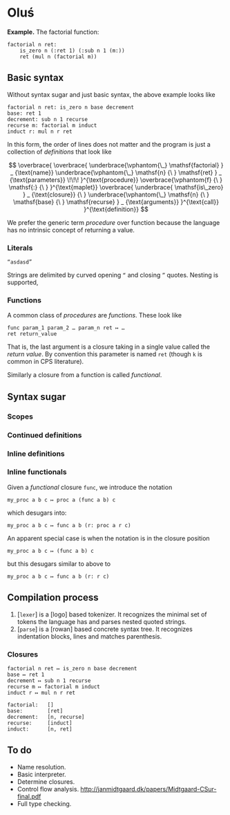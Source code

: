 # Oluś

**Example.** The factorial function:

```
factorial n ret:
    is_zero n (:ret 1) (:sub n 1 (m:))
    ret (mul n (factorial m))
```

## Basic syntax

Without syntax sugar and just basic syntax, the above example looks like

```
factorial n ret: is_zero n base decrement
base: ret 1
decrement: sub n 1 recurse
recurse m: factorial m induct
induct r: mul n r ret
```

In this form, the order of lines does not matter and the program is just a collection of *definitions* that look like

$$
\overbrace{
\overbrace{
    \underbrace{\vphantom{\_}
        \mathsf{factorial}
    } _ {\text{name}}
    \underbrace{\vphantom{\_}
        \mathsf{n}
        {\ }
        \mathsf{ret}
    } _ {\text{parameters}}
    \!\!\!
}^{\text{procedure}}
\overbrace{\vphantom{f}
    {\ }
    \mathsf{:}
    {\ }
}^{\text{maplet}}
\overbrace{
    \underbrace{
        \mathsf{is\_zero}
    } _ {\text{closure}}
    {\ }
    \underbrace{\vphantom{\_}
        \mathsf{n}
        {\ }
        \mathsf{base}
        {\ }
        \mathsf{recurse}
    } _ {\text{arguments}}
}^{\text{call}}
}^{\text{definition}}
$$

We prefer the generic term *procedure* over function because the language has no intrinsic concept of returning a value.

### Literals

```
“asdasd”
```

Strings are delimited by curved opening `“` and closing `”` quotes. Nesting is supported,


### Functions

A common class of *procedures* are *functions*. These look like

```
func param_1 param_2 … param_n ret ↦ …
ret return_value
```

That is, the last argument is a closure taking in a single value called the *return value*. By convention this parameter is named `ret` (though `k` is common in CPS literature).

Similarly a closure from a function is called *functional*.

## Syntax sugar

### Scopes

### Continued definitions

### Inline definitions

### Inline functionals

Given a *functional* closure `func`, we introduce the notation

```
my_proc a b c ↦ proc a (func a b) c
```

which desugars into:

```
my_proc a b c ↦ func a b (r: proc a r c)
```

An apparent special case is when the notation is in the closure position

```
my_proc a b c ↦ (func a b) c
```

but this desugars similar to above to

```
my_proc a b c ↦ func a b (r: r c)
```

## Compilation process

1. [`lexer`] is a [logo] based tokenizer. It recognizes the minimal set of
   tokens the language has and parses nested quoted strings.
2. [`parse`] is a [rowan] based concrete syntax tree. It recognizes indentation
   blocks, lines and matches parenthesis.


### Closures

```
factorial n ret ↦ is_zero n base decrement
base ↦ ret 1
decrement ↦ sub n 1 recurse
recurse m ↦ factorial m induct
induct r ↦ mul n r ret
```

```
factorial:   []
base:        [ret]
decrement:   [n, recurse]
recurse:     [induct]
induct:      [n, ret]
```

## To do

* Name resolution.
* Basic interpreter.
* Determine closures.
* Control flow analysis.
  http://janmidtgaard.dk/papers/Midtgaard-CSur-final.pdf
* Full type checking.
